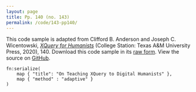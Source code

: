 ```yaml
---
layout: page
title: Pp. 140 (no. 143)
permalink: /code/143-pp140/
---
```


This code sample is adapted from Clifford B. Anderson and Joseph C. Wicentowski, 
[_XQuery for Humanists_](/) (College Station: Texas A&M University Press, 2020), 140. 
Download this code sample in its [raw form](/code/143-pp140/143-pp140.xq).
View the source on [GitHub](https://github.com/coding4humanists/xquery4humanists/blob/release/code/143-pp140/143-pp140.xq).

```xquery
fn:serialize(
    map { "title": "On Teaching XQuery to Digital Humanists" }, 
    map { "method" : "adaptive" }
)
```  
